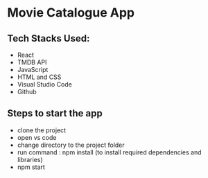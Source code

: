 # Movie Catalogue App

## Tech Stacks Used:
* React
* TMDB API
* JavaScript
* HTML and CSS
* Visual Studio Code
* Github


## Steps to start the app
- clone the project
- open vs code
- change directory to the project folder
- run command : npm install (to install required dependencies and libraries)
- npm start

